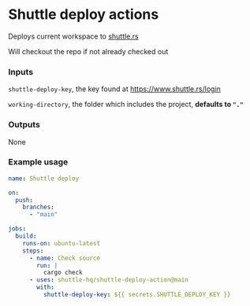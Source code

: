 # Shuttle deploy actions

Deploys current workspace to [shuttle.rs](https://www.shuttle.rs)

Will checkout the repo if not already checked out

### Inputs

`shuttle-deploy-key`, the key found at https://www.shuttle.rs/login

`working-directory`, the folder which includes the project, **defaults to `"."`**

### Outputs

None

### Example usage

```yml
name: Shuttle deploy

on:
  push:
    branches:
      - "main"

jobs:
  build:
    runs-on: ubuntu-latest
    steps:
      - name: Check source
        run: |
          cargo check
      - uses: shuttle-hq/shuttle-deploy-action@main
        with:
          shuttle-deploy-key: ${{ secrets.SHUTTLE_DEPLOY_KEY }}
```